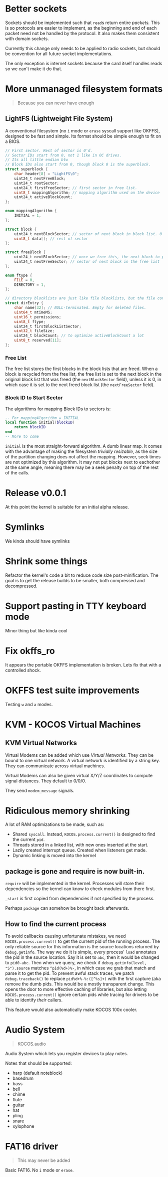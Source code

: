 # Better sockets

Sockets should be implemented such that `read`s return entire *packets.*
This is so protocols are easier to implement, as the beginning and end of each packet need not be handled by the protocol.
It also makes them consistent with domain sockets.

Currently this change only needs to be applied to radio sockets, but should be convention for all future socket implementations.

The only exception is internet sockets because the card itself handles reads so we can't make it do that.

# More unmanaged filesystem formats
> Because you can never have enough

## LightFS (Lightweight File System)

A conventional filesystem (no `i` mode or `erase` syscall support like OKFFS), designed to be fast and simple.
Its format should be simple enough to fit on a BIOS.

```c
// First sector. Rest of sector is 0'd.
// Sector IDs start from 0, not 1 like in OC drives.
// Its all little endian btw
// Block IDs also start from 0, though block 0 is the superblock.
struct superblock {
    char header[8] = "LightFS\0";
    uint24_t nextFreeBlock;
    uint24_t rootSector;
    uint24_t firstFreeSector; // first sector in free list.
    uint8_t mappingAlgorithm; // mapping algorithm used on the device
    uint24_t activeBlockCount;
};

enum mappingAlgorithm {
    INITIAL = 1,
};

struct block {
    uint24_t nextBlockSector; // sector of next block in block list. 0 
    uint8_t data[]; // rest of sector
};

struct freeBlock {
    uint24_t nextBlockSector; // once we free this, the next block to put in the free list, unless it is 0.
    uint24_t nextFreeSector; // sector of next block in the free list
};

enum ftype {
    FILE = 0,
    DIRECTORY = 1,
};

// directory blocklists are just like file blocklists, but the file contents are a sequence of dirEntries.
struct dirEntry {
    char name[32]; // NULL-terminated. Empty for deleted files.
    uint64_t mtimeMS;
    uint16_t permissions;
    uint8_t ftype;
    uint24_t firstBlockListSector;
    uint32_t fileSize;
    uint24_t blockCount; // to optimize activeBlockCount a lot
    uint8_t reserved[11];
};
```

### Free List

The free list stores the first blocks in the block lists that are freed. When a block is recycled from the free list, the free list is set to
the next block in the original block list that was freed (the `nextBlockSector` field), unless it is 0, in which case it is set to the next freed block
list (the `nextFreeSector` field).

### Block ID to Start Sector

The algorithms for mapping Block IDs to sectors is:
```lua
-- For mappingAlgorithm = INITIAL
local function initial(blockID)
    return blockID
end
-- More to come
```

`initial` is the most straight-forward algorithm. A dumb linear map.
It comes with the advantage of making the filesystem *trivially resizable*, as the size of the partition changing does not affect the mapping.
However, seek times are not optimized by this algorithm. It may not put blocks next to eachother at the same angle, meaning there may be a seek
penalty on top of the rest of the calls.

# Release v0.0.1

At this point the kernel is suitable for an initial alpha release.

# Symlinks

We kinda should have symlinks

# Shrink some things

Refactor the kernel's code a bit to reduce code size post-minification.
The goal is to get the release builds to be smaller, both compressed and decompressed.

# Support pasting in TTY keyboard mode

Minor thing but like kinda cool

# Fix okffs_ro

It appears the portable OKFFS implementation is broken.
Lets fix that with a controlled shock.

# OKFFS test suite improvements

Testing `w` and `a` modes.

# KVM - KOCOS Virtual Machines

## KVM Virtual Networks

Virtual Modems can be added which use *Virtual Networks.*
They can be bound to one virtual network.
A virtual network is identified by a string key.
They can communicate across virtual machines.

Virtual Modems can also be given virtual X/Y/Z coordinates to compute signal distances.
They default to 0/0/0.

They send `modem_message` signals.

# Ridiculous memory shrinking

A lot of RAM optimizations to be made, such as:
- Shared `syscall`. Instead, `KOCOS.process.current()` is designed to find the current `pid`.
- Threads stored in a linked list, with new ones inserted at the start.
- Lazily created interrupt queue. Created when listeners get made.
- Dynamic linking is moved into the kernel

## package is gone and require is now built-in.

`require` will be implemented in the kernel.
Processes will store their dependencies so the kernel can know to check modules from there first.

`_start` is first copied from dependencies if not specified by the process.

Perhaps `package` can somehow be brought back afterwards.

## How to find the current process

To avoid callbacks causing unfortunate mistakes, we need `KOCOS.process.current()` to get the current pid of the running process.
The only reliable source for this information is the source locations returned by `debug.getinfo`.
The way we do it is simple, every process' `load` annotates the pid in the source location. Say it is set to `abc`, then it would be changed to `pid0-abc`.
Then when we query, we check if `debug.getinfo(level, "S").source` matches `^pid(%d+)%-`, in which case we grab that match and parse it to get the pid.
To prevent awful stack traces, we patch `debug.traceback()` to replace `pid%d+%-%:([^%s]+)` with the first capture (aka remove the dumb pids.
This would be a mostly transparent change. This opens the door to more effective caching of libraries, but also letting `KOCOS.process.current()` ignore
certain pids while tracing for drivers to be able to identify *their* callers.

This feature would also automatically make KOCOS 100x cooler.

# Audio System
> KOCOS.audio

Audio System which lets you register devices to play notes.

Notes that should be supported:
- harp (default noteblock)
- basedrum
- bass
- bell
- chime
- flute
- guitar
- hat
- pling
- snare
- xylophone

# FAT16 driver
> This may never be added

Basic FAT16.
No `i` mode or `erase`.
